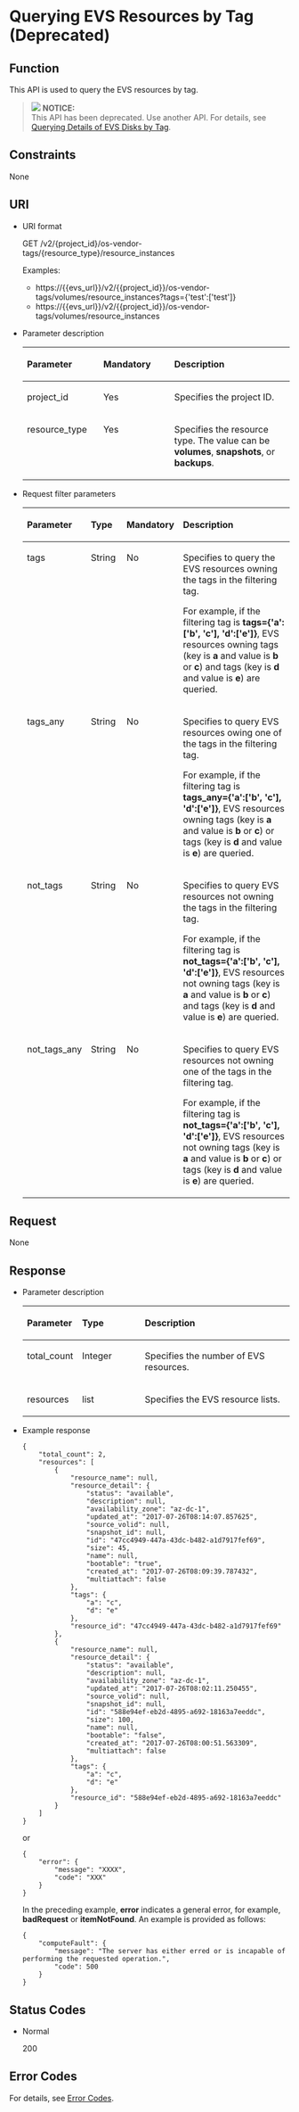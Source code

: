 # Querying EVS Resources by Tag \(Deprecated\)<a name="evs_04_2042"></a>

## Function<a name="section5299350116935"></a>

This API is used to query the EVS resources by tag.

>![](/images/icon-notice.gif) **NOTICE:**   
>This API has been deprecated. Use another API. For details, see  [Querying Details of EVS Disks by Tag](querying-details-of-evs-disks-by-tag.md).  

## Constraints<a name="section4466609116935"></a>

None

## URI<a name="section1378135716935"></a>

-   URI format

    GET /v2/\{project\_id\}/os-vendor-tags/\{resource\_type\}/resource\_instances

    Examples:

    -   https://\{\{evs\_url\}\}/v2/\{\{project\_id\}\}/os-vendor-tags/volumes/resource\_instances?tags=\{'test':\['test'\]\}
    -   https://\{\{evs\_url\}\}/v2/\{\{project\_id\}\}/os-vendor-tags/volumes/resource\_instances

-   Parameter description

    <a name="table28484833104128"></a>
    <table><thead align="left"><tr id="row60547305104128"><th class="cellrowborder" valign="top" width="28.57%" id="mcps1.1.4.1.1"><p id="p5384679104128"><a name="p5384679104128"></a><a name="p5384679104128"></a>Parameter</p>
    </th>
    <th class="cellrowborder" valign="top" width="26.529999999999998%" id="mcps1.1.4.1.2"><p id="p33505894104128"><a name="p33505894104128"></a><a name="p33505894104128"></a>Mandatory</p>
    </th>
    <th class="cellrowborder" valign="top" width="44.9%" id="mcps1.1.4.1.3"><p id="p29622926104128"><a name="p29622926104128"></a><a name="p29622926104128"></a>Description</p>
    </th>
    </tr>
    </thead>
    <tbody><tr id="row50646790104128"><td class="cellrowborder" valign="top" width="28.57%" headers="mcps1.1.4.1.1 "><p id="p8749302104128"><a name="p8749302104128"></a><a name="p8749302104128"></a>project_id</p>
    </td>
    <td class="cellrowborder" valign="top" width="26.529999999999998%" headers="mcps1.1.4.1.2 "><p id="p37604871104128"><a name="p37604871104128"></a><a name="p37604871104128"></a>Yes</p>
    </td>
    <td class="cellrowborder" valign="top" width="44.9%" headers="mcps1.1.4.1.3 "><p id="p26095712104128"><a name="p26095712104128"></a><a name="p26095712104128"></a>Specifies the project ID.</p>
    </td>
    </tr>
    <tr id="row40869685152038"><td class="cellrowborder" valign="top" width="28.57%" headers="mcps1.1.4.1.1 "><p id="p33171521152058"><a name="p33171521152058"></a><a name="p33171521152058"></a>resource_type</p>
    </td>
    <td class="cellrowborder" valign="top" width="26.529999999999998%" headers="mcps1.1.4.1.2 "><p id="p2538652152058"><a name="p2538652152058"></a><a name="p2538652152058"></a>Yes</p>
    </td>
    <td class="cellrowborder" valign="top" width="44.9%" headers="mcps1.1.4.1.3 "><p id="p42707547152038"><a name="p42707547152038"></a><a name="p42707547152038"></a>Specifies the resource type. The value can be <strong id="b842352706193556"><a name="b842352706193556"></a><a name="b842352706193556"></a>volumes</strong>, <strong id="b84235270619367"><a name="b84235270619367"></a><a name="b84235270619367"></a>snapshots</strong>, or <strong id="b842352706193615"><a name="b842352706193615"></a><a name="b842352706193615"></a>backups</strong>.</p>
    </td>
    </tr>
    </tbody>
    </table>

-   Request filter parameters

    <a name="table54577306"></a>
    <table><thead align="left"><tr id="row28922261"><th class="cellrowborder" valign="top" width="15.409999999999998%" id="mcps1.1.5.1.1"><p id="p61001774"><a name="p61001774"></a><a name="p61001774"></a>Parameter</p>
    </th>
    <th class="cellrowborder" valign="top" width="13.91%" id="mcps1.1.5.1.2"><p id="p42196623"><a name="p42196623"></a><a name="p42196623"></a>Type</p>
    </th>
    <th class="cellrowborder" valign="top" width="16.35%" id="mcps1.1.5.1.3"><p id="p62483297"><a name="p62483297"></a><a name="p62483297"></a>Mandatory</p>
    </th>
    <th class="cellrowborder" valign="top" width="54.33%" id="mcps1.1.5.1.4"><p id="p27982283"><a name="p27982283"></a><a name="p27982283"></a>Description</p>
    </th>
    </tr>
    </thead>
    <tbody><tr id="row50513961"><td class="cellrowborder" valign="top" width="15.409999999999998%" headers="mcps1.1.5.1.1 "><p id="p30237605165039"><a name="p30237605165039"></a><a name="p30237605165039"></a>tags</p>
    </td>
    <td class="cellrowborder" valign="top" width="13.91%" headers="mcps1.1.5.1.2 "><p id="p38531802"><a name="p38531802"></a><a name="p38531802"></a>String</p>
    </td>
    <td class="cellrowborder" valign="top" width="16.35%" headers="mcps1.1.5.1.3 "><p id="p34068253"><a name="p34068253"></a><a name="p34068253"></a>No</p>
    </td>
    <td class="cellrowborder" valign="top" width="54.33%" headers="mcps1.1.5.1.4 "><p id="p65671492181059"><a name="p65671492181059"></a><a name="p65671492181059"></a>Specifies to query the EVS resources owning the tags in the filtering tag.</p>
    <p id="p1883368165151"><a name="p1883368165151"></a><a name="p1883368165151"></a>For example, if the filtering tag is <strong id="b842352706203359"><a name="b842352706203359"></a><a name="b842352706203359"></a>tags={'a':['b', 'c'], 'd':['e']}</strong>, EVS resources owning tags (key is <strong id="b842352706203853"><a name="b842352706203853"></a><a name="b842352706203853"></a>a</strong> and value is <strong id="b842352706203857"><a name="b842352706203857"></a><a name="b842352706203857"></a>b</strong> or <strong id="b84235270620390"><a name="b84235270620390"></a><a name="b84235270620390"></a>c</strong>) and tags (key is <strong id="b84235270620395"><a name="b84235270620395"></a><a name="b84235270620395"></a>d</strong> and value is <strong id="b84235270620398"><a name="b84235270620398"></a><a name="b84235270620398"></a>e</strong>) are queried.</p>
    </td>
    </tr>
    <tr id="row5477191"><td class="cellrowborder" valign="top" width="15.409999999999998%" headers="mcps1.1.5.1.1 "><p id="p31507053165039"><a name="p31507053165039"></a><a name="p31507053165039"></a>tags_any</p>
    </td>
    <td class="cellrowborder" valign="top" width="13.91%" headers="mcps1.1.5.1.2 "><p id="p32609666"><a name="p32609666"></a><a name="p32609666"></a>String</p>
    </td>
    <td class="cellrowborder" valign="top" width="16.35%" headers="mcps1.1.5.1.3 "><p id="p24137296"><a name="p24137296"></a><a name="p24137296"></a>No</p>
    </td>
    <td class="cellrowborder" valign="top" width="54.33%" headers="mcps1.1.5.1.4 "><p id="p2148140218111"><a name="p2148140218111"></a><a name="p2148140218111"></a>Specifies to query EVS resources owing one of the tags in the filtering tag.</p>
    <p id="p50690543165151"><a name="p50690543165151"></a><a name="p50690543165151"></a>For example, if the filtering tag is <strong id="b842352706203359_1"><a name="b842352706203359_1"></a><a name="b842352706203359_1"></a>tags_any={'a':['b', 'c'], 'd':['e']}</strong>, EVS resources owning tags (key is <strong id="b842352706203853_1"><a name="b842352706203853_1"></a><a name="b842352706203853_1"></a>a</strong> and value is <strong id="b842352706203857_1"><a name="b842352706203857_1"></a><a name="b842352706203857_1"></a>b</strong> or <strong id="b84235270620390_1"><a name="b84235270620390_1"></a><a name="b84235270620390_1"></a>c</strong>) or tags (key is <strong id="b84235270620395_1"><a name="b84235270620395_1"></a><a name="b84235270620395_1"></a>d</strong> and value is <strong id="b84235270620398_1"><a name="b84235270620398_1"></a><a name="b84235270620398_1"></a>e</strong>) are queried.</p>
    </td>
    </tr>
    <tr id="row38858233"><td class="cellrowborder" valign="top" width="15.409999999999998%" headers="mcps1.1.5.1.1 "><p id="p17410218165039"><a name="p17410218165039"></a><a name="p17410218165039"></a>not_tags</p>
    </td>
    <td class="cellrowborder" valign="top" width="13.91%" headers="mcps1.1.5.1.2 "><p id="p2294440"><a name="p2294440"></a><a name="p2294440"></a>String</p>
    </td>
    <td class="cellrowborder" valign="top" width="16.35%" headers="mcps1.1.5.1.3 "><p id="p51631922"><a name="p51631922"></a><a name="p51631922"></a>No</p>
    </td>
    <td class="cellrowborder" valign="top" width="54.33%" headers="mcps1.1.5.1.4 "><p id="p29712730181116"><a name="p29712730181116"></a><a name="p29712730181116"></a>Specifies to query EVS resources not owning the tags in the filtering tag.</p>
    <p id="p57150714165151"><a name="p57150714165151"></a><a name="p57150714165151"></a>For example, if the filtering tag is <strong id="b842352706203359_2"><a name="b842352706203359_2"></a><a name="b842352706203359_2"></a>not_tags={'a':['b', 'c'], 'd':['e']}</strong>, EVS resources not owning tags (key is <strong id="b842352706203853_2"><a name="b842352706203853_2"></a><a name="b842352706203853_2"></a>a</strong> and value is <strong id="b842352706203857_2"><a name="b842352706203857_2"></a><a name="b842352706203857_2"></a>b</strong> or <strong id="b84235270620390_2"><a name="b84235270620390_2"></a><a name="b84235270620390_2"></a>c</strong>) and tags (key is <strong id="b84235270620395_2"><a name="b84235270620395_2"></a><a name="b84235270620395_2"></a>d</strong> and value is <strong id="b84235270620398_2"><a name="b84235270620398_2"></a><a name="b84235270620398_2"></a>e</strong>) are queried.</p>
    </td>
    </tr>
    <tr id="row865613"><td class="cellrowborder" valign="top" width="15.409999999999998%" headers="mcps1.1.5.1.1 "><p id="p8474185165039"><a name="p8474185165039"></a><a name="p8474185165039"></a>not_tags_any</p>
    </td>
    <td class="cellrowborder" valign="top" width="13.91%" headers="mcps1.1.5.1.2 "><p id="p42147045"><a name="p42147045"></a><a name="p42147045"></a>String</p>
    </td>
    <td class="cellrowborder" valign="top" width="16.35%" headers="mcps1.1.5.1.3 "><p id="p58467488"><a name="p58467488"></a><a name="p58467488"></a>No</p>
    </td>
    <td class="cellrowborder" valign="top" width="54.33%" headers="mcps1.1.5.1.4 "><p id="p28872281181125"><a name="p28872281181125"></a><a name="p28872281181125"></a>Specifies to query EVS resources not owning one of the tags in the filtering tag.</p>
    <p id="p63524872165151"><a name="p63524872165151"></a><a name="p63524872165151"></a>For example, if the filtering tag is <strong id="b842352706203359_3"><a name="b842352706203359_3"></a><a name="b842352706203359_3"></a>not_tags={'a':['b', 'c'], 'd':['e']}</strong>, EVS resources not owning tags (key is <strong id="b842352706203853_3"><a name="b842352706203853_3"></a><a name="b842352706203853_3"></a>a</strong> and value is <strong id="b842352706203857_3"><a name="b842352706203857_3"></a><a name="b842352706203857_3"></a>b</strong> or <strong id="b84235270620390_3"><a name="b84235270620390_3"></a><a name="b84235270620390_3"></a>c</strong>) or tags (key is <strong id="b84235270620395_3"><a name="b84235270620395_3"></a><a name="b84235270620395_3"></a>d</strong> and value is <strong id="b84235270620398_3"><a name="b84235270620398_3"></a><a name="b84235270620398_3"></a>e</strong>) are queried.</p>
    </td>
    </tr>
    </tbody>
    </table>


## Request<a name="section5573802716935"></a>

None

## Response<a name="section3215934016935"></a>

-   Parameter description

    <a name="table716338716935"></a>
    <table><thead align="left"><tr id="row2937460716935"><th class="cellrowborder" valign="top" width="19.05%" id="mcps1.1.4.1.1"><p id="p3053299616935"><a name="p3053299616935"></a><a name="p3053299616935"></a>Parameter</p>
    </th>
    <th class="cellrowborder" valign="top" width="23.810000000000002%" id="mcps1.1.4.1.2"><p id="p5725363416935"><a name="p5725363416935"></a><a name="p5725363416935"></a>Type</p>
    </th>
    <th class="cellrowborder" valign="top" width="57.14%" id="mcps1.1.4.1.3"><p id="p3278200616935"><a name="p3278200616935"></a><a name="p3278200616935"></a>Description</p>
    </th>
    </tr>
    </thead>
    <tbody><tr id="row63271571172633"><td class="cellrowborder" valign="top" width="19.05%" headers="mcps1.1.4.1.1 "><p id="p24723652172633"><a name="p24723652172633"></a><a name="p24723652172633"></a>total_count</p>
    </td>
    <td class="cellrowborder" valign="top" width="23.810000000000002%" headers="mcps1.1.4.1.2 "><p id="p56458834172633"><a name="p56458834172633"></a><a name="p56458834172633"></a>Integer</p>
    </td>
    <td class="cellrowborder" valign="top" width="57.14%" headers="mcps1.1.4.1.3 "><p id="p52593571172633"><a name="p52593571172633"></a><a name="p52593571172633"></a>Specifies the number of EVS resources.</p>
    </td>
    </tr>
    <tr id="row3809682916935"><td class="cellrowborder" valign="top" width="19.05%" headers="mcps1.1.4.1.1 "><p id="p6594430016935"><a name="p6594430016935"></a><a name="p6594430016935"></a>resources</p>
    </td>
    <td class="cellrowborder" valign="top" width="23.810000000000002%" headers="mcps1.1.4.1.2 "><p id="p3988810816935"><a name="p3988810816935"></a><a name="p3988810816935"></a>list</p>
    </td>
    <td class="cellrowborder" valign="top" width="57.14%" headers="mcps1.1.4.1.3 "><p id="p4842047816935"><a name="p4842047816935"></a><a name="p4842047816935"></a>Specifies the EVS resource lists.</p>
    </td>
    </tr>
    </tbody>
    </table>


-   Example response

    ```
    {
        "total_count": 2, 
        "resources": [
            {
                "resource_name": null, 
                "resource_detail": {
                    "status": "available", 
                    "description": null, 
                    "availability_zone": "az-dc-1", 
                    "updated_at": "2017-07-26T08:14:07.857625", 
                    "source_volid": null, 
                    "snapshot_id": null, 
                    "id": "47cc4949-447a-43dc-b482-a1d7917fef69", 
                    "size": 45, 
                    "name": null, 
                    "bootable": "true", 
                    "created_at": "2017-07-26T08:09:39.787432", 
                    "multiattach": false
                }, 
                "tags": {
                    "a": "c", 
                    "d": "e"
                }, 
                "resource_id": "47cc4949-447a-43dc-b482-a1d7917fef69"
            }, 
            {
                "resource_name": null, 
                "resource_detail": {
                    "status": "available", 
                    "description": null, 
                    "availability_zone": "az-dc-1", 
                    "updated_at": "2017-07-26T08:02:11.250455", 
                    "source_volid": null, 
                    "snapshot_id": null, 
                    "id": "588e94ef-eb2d-4895-a692-18163a7eeddc", 
                    "size": 100, 
                    "name": null, 
                    "bootable": "false", 
                    "created_at": "2017-07-26T08:00:51.563309", 
                    "multiattach": false
                }, 
                "tags": {
                    "a": "c", 
                    "d": "e"
                }, 
                "resource_id": "588e94ef-eb2d-4895-a692-18163a7eeddc"
            }
        ]
    }
    ```

    or

    ```
    {
        "error": {
            "message": "XXXX", 
            "code": "XXX"
        }
    }
    ```

    In the preceding example,  **error**  indicates a general error, for example,  **badRequest**  or  **itemNotFound**. An example is provided as follows:

    ```
    {
        "computeFault": {
            "message": "The server has either erred or is incapable of performing the requested operation.", 
            "code": 500
        }
    }
    ```


## Status Codes<a name="section6050296116935"></a>

-   Normal

    200


## Error Codes<a name="section431317151242"></a>

For details, see  [Error Codes](error-codes.md).

